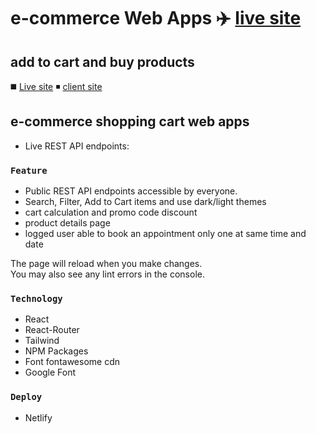 # e-commerce Web Apps :airplane: [live site](https://stellular-boba-dd261f.netlify.app/)

## add to cart and buy products
:black_medium_square: [Live site](https://stellular-boba-dd261f.netlify.app/p)
:black_medium_small_square: [client site](https://github.com/greeenOrange/daily_mall-e-commerce-)


## e-commerce shopping cart web apps

* Live REST API endpoints:

### `Feature`

* Public REST API endpoints accessible by everyone.
* Search, Filter, Add to Cart items and use dark/light themes
* cart calculation and promo code discount 
* product details page
* logged user able to book an appointment only one at same time and date

The page will reload when you make changes.\
You may also see any lint errors in the console.

### `Technology`

* React
* React-Router
* Tailwind
* NPM Packages
* Font fontawesome cdn
* Google Font

### `Deploy`

* Netlify
